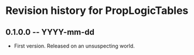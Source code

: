 # Revision history for PropLogicTables

## 0.1.0.0 -- YYYY-mm-dd

* First version. Released on an unsuspecting world.
